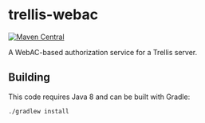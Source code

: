 # trellis-webac

[![Maven Central](https://maven-badges.herokuapp.com/maven-central/org.trellisldp/trellis-webac/badge.svg)](https://maven-badges.herokuapp.com/maven-central/org.trellisldp/trellis-webac/)

A WebAC-based authorization service for a Trellis server.

## Building

This code requires Java 8 and can be built with Gradle:

    ./gradlew install
